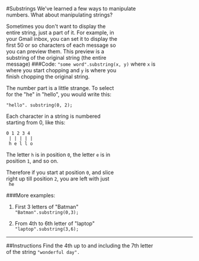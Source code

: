 #Substrings
We've learned a few ways to manipulate   
numbers. What about manipulating strings?

Sometimes you don't want to display the  
entire string, just a part of it. For example, in  
your Gmail inbox, you can set it to display the  
first 50 or so characters of each message so  
you can preview them. This preview is a   
substring of the original string (the entire  
message)
###Code:
`"some word".substring(x, y)` where `x` is  
where you start chopping and `y` is where you  
finish chopping the original string.

The number part is a little strange. To select  
for the "he" in "hello", you would write this:

`"hello". substring(0, 2);`

Each character in a string is numbered  
starting from 0, like this:

    0 1 2 3 4
     | | | | | 
     h e l l o
 
 The letter `h` is in position `0`, the letter `e` is in  
 position `1`, and so on.
 
 Therefore if you start at position `0`, and slice  
 right up till position `2`, you are left with just  
` he`
 
###More examples:

1. First 3 letters of "Batman"  
 `"Batman".substring(0,3);`
 
2. From 4th to 6th letter of "laptop"  
`"laptop".substring(3,6);`
***
##Instructions
Find the 4th up to and including the 7th letter  
of the string `"wonderful day".`